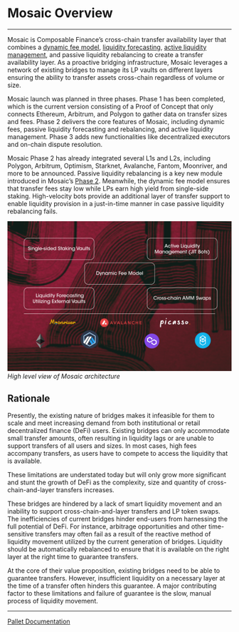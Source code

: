 # Mosaic Overview

---

Mosaic is Composable Finance’s cross-chain transfer availability layer that combines a [dynamic fee model](https://medium.com/composable-finance/the-dynamic-fee-model-powering-mosaics-transfer-availability-layer-f91011309592), [liquidity forecasting](https://medium.com/composable-finance/liquidity-forecasting-in-mosaic-part-iv-machine-learning-based-methods-17e8f2e5de14), [active liquidity management](https://composablefi.medium.com/understanding-mosaics-active-management-e1894fc90a00), and passive liquidity rebalancing to create a transfer availability layer. As a proactive bridging infrastructure, Mosaic leverages a network of existing bridges to manage its LP vaults on different layers ensuring the ability to transfer assets cross-chain regardless of volume or size.

Mosaic launch was planned in three phases. Phase 1 has been completed, which is the current version consisting of a Proof of Concept that only connects Ethereum, Arbitrum, and Polygon to gather data on transfer sizes and fees. Phase 2 delivers the core features of Mosaic, including dynamic fees, passive liquidity forecasting and rebalancing, and active liquidity management. Phase 3 adds new functionalities like decentralized executors and on-chain dispute resolution. 

Mosaic Phase 2 has already integrated several L1s and L2s, including Polygon, Arbitrum, Optimism, Starknet, Avalanche, Fantom, Moonriver, and more to be announced. Passive liquidity rebalancing is a key new module introduced in Mosaic’s [Phase 2](https://medium.com/composable-finance/introducing-mosaic-phase-2-10d1bfe5f6f8). Meanwhile, the dynamic fee model ensures that transfer fees stay low while LPs earn high yield from single-side staking. High-velocity bots provide an additional layer of transfer support to enable liquidity provision in a just-in-time manner in case passive liquidity rebalancing fails.


![mosaic_architecture](./mosaic-architecture.png)
*High level view of Mosaic architecture*


## Rationale

Presently, the existing nature of bridges makes it infeasible for them to scale and meet increasing demand from both institutional or retail decentralized finance (DeFi) users. Existing bridges can only accommodate small transfer amounts, often resulting in liquidity lags or are unable to support transfers of all users and sizes. In most cases, high fees accompany transfers, as users have to compete to access the liquidity that is available. 

These limitations are understated today but will only grow more significant and stunt the growth of DeFi as the complexity, size and quantity of cross-chain-and-layer transfers increases.

These bridges are hindered by a lack of smart liquidity movement and an inability to support cross-chain-and-layer transfers and LP token swaps. The inefficiencies of current bridges hinder end-users from harnessing the full potential of DeFi. For instance, arbitrage opportunities and other time-sensitive transfers may often fail as a result of the reactive method of liquidity movement utilized by the current generation of bridges. Liquidity should be automatically rebalanced to ensure that it is available on the right layer at the right time to guarantee transfers.

At the core of their value proposition, existing bridges need to be able to guarantee transfers. However, insufficient liquidity on a necessary layer at the time of a transfer often hinders this guarantee. A major contributing factor to these limitations and failure of guarantee is the slow, manual process of liquidity movement.

---

[Pallet Documentation](../pallets/mosaic.md)